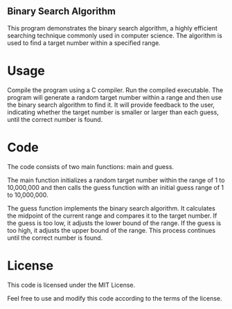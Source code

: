 ## Binary Search Algorithm
This program demonstrates the binary search algorithm, a highly efficient searching technique commonly used in computer science. The algorithm is used to find a target number within a specified range.

# Usage
Compile the program using a C compiler.
Run the compiled executable.
The program will generate a random target number within a range and then use the binary search algorithm to find it. It will provide feedback to the user, indicating whether the target number is smaller or larger than each guess, until the correct number is found.

# Code
The code consists of two main functions: main and guess.

The main function initializes a random target number within the range of 1 to 10,000,000 and then calls the guess function with an initial guess range of 1 to 10,000,000.

The guess function implements the binary search algorithm. It calculates the midpoint of the current range and compares it to the target number. If the guess is too low, it adjusts the lower bound of the range. If the guess is too high, it adjusts the upper bound of the range. This process continues until the correct number is found.

# License
This code is licensed under the MIT License.

Feel free to use and modify this code according to the terms of the license.
